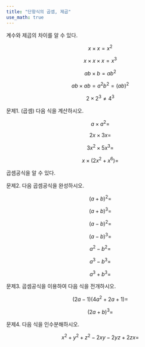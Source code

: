 ```yaml
---
title: "단항식의 곱셈, 제곱" 
use_math: true
---
```



계수와 제곱의 차이를 알 수 있다.

$$x\times x=x^2$$

$$x\times x\times x=x^3$$

$$ab\times b=ab^2$$

$$ab\times ab=a^2b^2=(ab)^2$$

$$2\times 2^3\ne 4^3$$

문제1. (곱셈) 다음 식을 계산하시오. 

$$a\times a^2=$$

$$2x\times 3x=$$

$$3x^2\times 5x^3=$$

$$x\times(2x^2+x^6)=$$

곱셈공식을 알 수 있다.

문제2. 다음 곱셈공식을 완성하시오. 

$$(a+b)^2=$$

$$(a+b)^3=$$

$$(a-b)^2=$$

$$(a-b)^3=$$

$$a^2-b^2=$$

$$a^3-b^3=$$

$$a^3+b^3=$$

문제3. 곱셈공식을 이용하여 다음 식을 전개하시오. 

$$(2a-1)(4a^2+2a+1)=$$

$$(2a+b)^3=$$

문제4. 다음 식을 인수분해하시오. 

$$x^2+y^2+z^2-2xy-2yz+2zx=$$